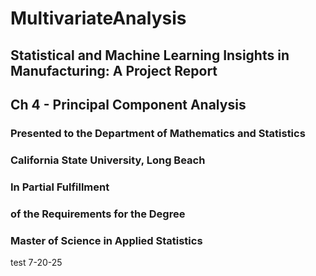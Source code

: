 # MultivariateAnalysis

## Statistical and Machine Learning Insights in Manufacturing: A Project Report
## Ch 4 - Principal Component Analysis

### Presented to the Department of Mathematics and Statistics
### California State University, Long Beach

### In Partial Fulfillment
### of the Requirements for the Degree
### Master of Science in Applied Statistics
test 7-20-25
